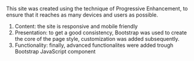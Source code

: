 This site was created using the technique of Progressive Enhancement, to ensure that it reaches as many devices and users as possible.
1. Content: the site is responsive and mobile friendly
2. Presentation: to get a good consistency, Bootstrap was used to create the core of the page style, customization was added subsequently.
3. Functionality: finally, advanced functionalites were added trough Bootstrap JavaScript component